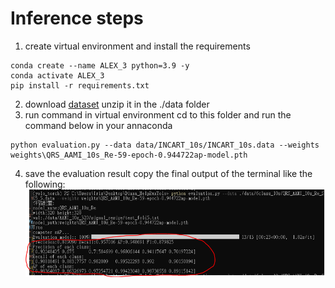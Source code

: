 # Inference steps

1. create virtual environment and install the requirements
```
conda create --name ALEX_3 python=3.9 -y 
conda activate ALEX_3
pip install -r requirements.txt

```
2. download [dataset](https://drive.google.com/file/d/1zkyu6uXCLCKZo48Ei3XCUXv95_mDd136/view?usp=sharing)
unzip it in the ./data folder
3. run command in virtual environment
cd to this folder and run the command below in your annaconda

```
python evaluation.py --data data/INCART_10s/INCART_10s.data --weights weights\QRS_AAMI_10s_Re-59-epoch-0.944722ap-model.pth
```

4. save the evaluation result
copy the final output of the terminal like the following:
![alt text](https://github.com/mn12you/YOLO-ResTinyECG-main/blob/master/result_samle.PNG?raw=true)
